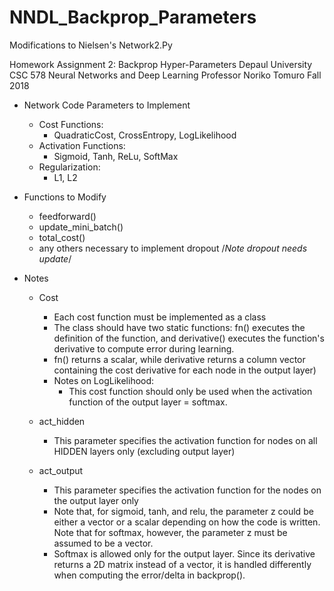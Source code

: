 # NNDL_Backprop_Parameters
Modifications to Nielsen's Network2.Py 

Homework Assignment 2: Backprop Hyper-Parameters
Depaul University 
CSC 578 Neural Networks and Deep Learning
Professor Noriko Tomuro
Fall 2018


-	Network Code Parameters to Implement

	-	Cost Functions:
		-	QuadraticCost, CrossEntropy, LogLikelihood
	-	Activation Functions:
		-	Sigmoid, Tanh, ReLu, SoftMax
	-	Regularization:
		-	L1, L2

-	Functions to Modify
	
	-	feedforward()
	-	update_mini_batch()
	-	total_cost()
	-	any others necessary to implement dropout
		/*Note dropout needs update*/


-	Notes

	-	Cost
		-	Each cost function must be implemented as a class
		-	The class should have two static functions: fn()
			executes the definition of the function, and derivative()
			executes the function's derivative to compute error during learning.
		-	fn() returns a scalar, while derivative returns a column vector 
			containing the cost derivative for each node in the output layer)
		-	Notes on LogLikelihood:
			-	This cost function should only be used when the activation function
				of the output layer = softmax.

	-	act_hidden
		-	This parameter specifies the activation function for nodes on all HIDDEN
			layers only (excluding output layer)
	
	-	act_output
		-	This parameter specifies the activation function for the nodes on
			the output layer only
		-	Note that, for sigmoid, tanh, and relu, the parameter z could be either
			a vector or a scalar depending on how the code is written. Note that for
			softmax, however, the parameter z must be assumed to be a vector.
		-	Softmax is allowed only for the output layer. Since its derivative returns
			a 2D matrix instead of a vector, it is handled differently when computing
			the error/delta in backprop().


